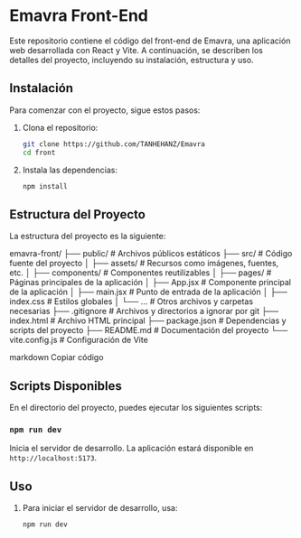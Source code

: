 # Emavra Front-End

Este repositorio contiene el código del front-end de Emavra, una aplicación web desarrollada con React y Vite. A continuación, se describen los detalles del proyecto, incluyendo su instalación, estructura y uso.

## Instalación

Para comenzar con el proyecto, sigue estos pasos:

1. Clona el repositorio:
    ```bash
    git clone https://github.com/TANHEHANZ/Emavra
    cd front
    ```

2. Instala las dependencias:
    ```bash
    npm install
    ```

## Estructura del Proyecto

La estructura del proyecto es la siguiente:

emavra-front/
├── public/ # Archivos públicos estáticos
├── src/ # Código fuente del proyecto
│ ├── assets/ # Recursos como imágenes, fuentes, etc.
│ ├── components/ # Componentes reutilizables
│ ├── pages/ # Páginas principales de la aplicación
│ ├── App.jsx # Componente principal de la aplicación
│ ├── main.jsx # Punto de entrada de la aplicación
│ ├── index.css # Estilos globales
│ └── ... # Otros archivos y carpetas necesarias
├── .gitignore # Archivos y directorios a ignorar por git
├── index.html # Archivo HTML principal
├── package.json # Dependencias y scripts del proyecto
├── README.md # Documentación del proyecto
└── vite.config.js # Configuración de Vite

markdown
Copiar código

## Scripts Disponibles

En el directorio del proyecto, puedes ejecutar los siguientes scripts:

### `npm run dev`

Inicia el servidor de desarrollo. La aplicación estará disponible en `http://localhost:5173`.


## Uso

1. Para iniciar el servidor de desarrollo, usa:
    ```bash
    npm run dev
    ```
